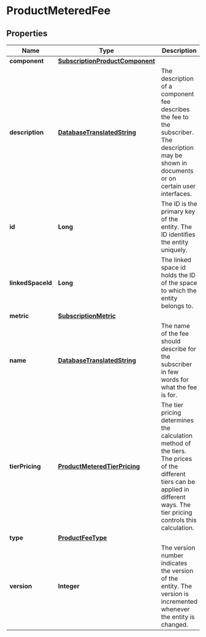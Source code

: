 
# ProductMeteredFee

## Properties
Name | Type | Description | Notes
------------ | ------------- | ------------- | -------------
**component** | [**SubscriptionProductComponent**](SubscriptionProductComponent.md) |  |  [optional]
**description** | [**DatabaseTranslatedString**](DatabaseTranslatedString.md) | The description of a component fee describes the fee to the subscriber. The description may be shown in documents or on certain user interfaces. |  [optional]
**id** | **Long** | The ID is the primary key of the entity. The ID identifies the entity uniquely. |  [optional]
**linkedSpaceId** | **Long** | The linked space id holds the ID of the space to which the entity belongs to. |  [optional]
**metric** | [**SubscriptionMetric**](SubscriptionMetric.md) |  |  [optional]
**name** | [**DatabaseTranslatedString**](DatabaseTranslatedString.md) | The name of the fee should describe for the subscriber in few words for what the fee is for. |  [optional]
**tierPricing** | [**ProductMeteredTierPricing**](ProductMeteredTierPricing.md) | The tier pricing determines the calculation method of the tiers. The prices of the different tiers can be applied in different ways. The tier pricing controls this calculation. |  [optional]
**type** | [**ProductFeeType**](ProductFeeType.md) |  |  [optional]
**version** | **Integer** | The version number indicates the version of the entity. The version is incremented whenever the entity is changed. |  [optional]



